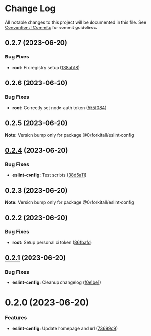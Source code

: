 # Change Log

All notable changes to this project will be documented in this file.
See [Conventional Commits](https://conventionalcommits.org) for commit guidelines.

## 0.2.7 (2023-06-20)


### Bug Fixes

* **root:** Fix registry setup ([138ab18](https://github.com/0xforkitall/dev-config/commit/138ab18f2d3910879db48feac3a9aa29b2966a25))





## 0.2.6 (2023-06-20)


### Bug Fixes

* **root:** Correctly set node-auth token ([555f084](https://github.com/0xforkitall/dev-config/commit/555f0840c551829e6334865fb5edbd49ec0a5e49))





## 0.2.5 (2023-06-20)

**Note:** Version bump only for package @0xforkitall/eslint-config





## [0.2.4](https://github.com/0xforkitall/dev-config/compare/@0xforkitall/eslint-config@0.2.3...@0xforkitall/eslint-config@0.2.4) (2023-06-20)


### Bug Fixes

* **eslint-config:** Test scripts ([38d5a11](https://github.com/0xforkitall/dev-config/commit/38d5a11fba2f885226d4b3b6f76a3e3f809dd1e0))





## 0.2.3 (2023-06-20)

**Note:** Version bump only for package @0xforkitall/eslint-config





## 0.2.2 (2023-06-20)


### Bug Fixes

* **root:** Setup personal ci token ([86fbafd](https://github.com/0xforkitall/dev-config/commit/86fbafde69b5c8b9f932702c11921fa834866e97))





## [0.2.1](https://github.com/0xforkitall/dev-config/compare/@0xforkitall/eslint-config@0.2.0...@0xforkitall/eslint-config@0.2.1) (2023-06-20)


### Bug Fixes

* **eslint-config:** Cleanup changelog ([f0e1be1](https://github.com/0xforkitall/dev-config/commit/f0e1be153f736a801b050e6b96aca283894027fd))





# 0.2.0 (2023-06-20)


### Features

* **eslint-config:** Update homepage and url ([73699c9](https://github.com/0xforkitall/dev-config/commit/73699c983005b659b862a502518def81f8412673))
